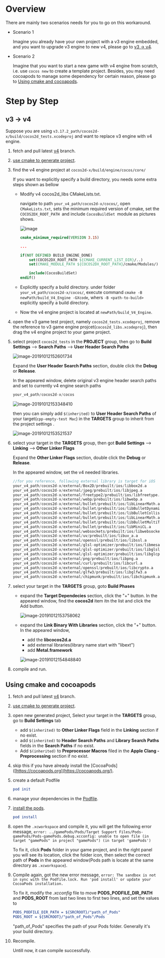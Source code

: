 # Overview

There are mainly two scenarios needs for you to go on this workaround.

- Scenario 1

  Imagine you already have your own project with a v3 engine embedded, and you want to upgrade v3 engine to new v4, please go to [v3 -> v4](#v3---v4).

- Scenario 2

  Imagine that you want to start a new game with v4 engine from scratch, i.e. use `cocos new` to create a template project. Besides, you may need cocoapods to manage some dependency for certain reason, please go to [Using cmake and cocoapods](#using-cmake-and-cocoapods).

# Step by Step

## v3 -> v4

Suppose you are using `v3.17.2_path/cocos2d-x/build/cocos2d_tests.xcodeproj` and want to replace v3 engine with v4 engine.

1. fetch and pull latest [v4](https://github.com/cocos2d/cocos2d-x/tree/v4) branch.

2. [use cmake to generate project](https://github.com/cocos2d/cocos2d-x/blob/v4/cmake/README.md#generate-macos-project).

3. find the v4 engine project at `cocos2d-x/build/engine/cocos/core/`

   If you want to explicitly specify a build directory, you needs some extra steps shown as bellow

   - Modify v4 cocos2d_libs CMakeLists.txt.

     navigate to path `your_v4_path/cocos2d-x/cocos/`, open `CMakeLists.txt`, sets the minimum required version of cmake, set the `COCOS2DX_ROOT_PATH `and include `CocosBuildSet `module as pictures shows.

     ![image](pics/migration1.png)

     ```cmake
     cmake_minimum_required(VERSION 3.15)
     
     ...
     
     if(NOT DEFINED BUILD_ENGINE_DONE)
         set(COCOS2DX_ROOT_PATH ${CMAKE_CURRENT_LIST_DIR}/..)
         set(CMAKE_MODULE_PATH ${COCOS2DX_ROOT_PATH}/cmake/Modules/)
     
         include(CocosBuildSet)
     endif()
     ```

   - Explicitly specify a build directory.
     under folder `your_v4_path/cocos2d-x/cocos/`, execute command `cmake -B newPath/build_V4_Engine -GXcode`, whers `-B <path-to-build>` explicitly specify a build directory.

   - Now the v4 engine project is located at `newPath/build_V4_Engine`.

4. open the v3 game test project, namely `cocos2d_tests.xcodeproj`, remove the reference to v3 game engine projcet(`cocos2d_libs.xcodeproj`), then drag the v4 engine project to your game project.

5. select project `cocos2d_tests` in the **PROJECT** group, then go to **Build Settings** —> **Search Paths** —> **User Header Search Paths**

   ![image-20191012152601734](pics/migration2.png)

   Expand the **User Header Search Paths** section, double click the **Debug** or **Release**. 

   In the appeared window, delete original v3 engine header search paths and set to currently v4 engine search paths 

   ```c
   your_v4_path/cocos2d-x/cocos
   ```

   ![image-20191012153348410](pics/migration3.png)

   then you can simply add `$(inherited)` to **User Header Search Paths** of your target(`cpp-empty-test Mac`) in the **TARGETS** group to  inherit from the project settings .

   ![image-20191012153521537](pics/migration4.png)

6. select your target in the **TARGETS** group, then got **Build Settings** —> **Linking** —> **Other Linker Flags**

   Expand the **Other Linker Flags** section, double click the **Debug** or **Release**. 

   In the appeared window, set the v4 needed libraries.

   ```c
   //for you reference, following external library is target for iOS
   your_v4_path/cocos2d-x/external/Box2D/prebuilt/ios/libbox2d.a
   your_v4_path/cocos2d-x/external/jpeg/prebuilt/ios/libjpeg.a
   your_v4_path/cocos2d-x/external/freetype2/prebuilt/ios/libfreetype.a
   your_v4_path/cocos2d-x/external/webp/prebuilt/ios/libwebp.a
   your_v4_path/cocos2d-x/external/bullet/prebuilt/ios/libLinearMath.a
   your_v4_path/cocos2d-x/external/bullet/prebuilt/ios/libBulletDynamics.a
   your_v4_path/cocos2d-x/external/bullet/prebuilt/ios/libBulletCollision.a
   your_v4_path/cocos2d-x/external/bullet/prebuilt/ios/libLinearMath.a
   your_v4_path/cocos2d-x/external/bullet/prebuilt/ios/libBulletMultiThreaded.a
   your_v4_path/cocos2d-x/external/bullet/prebuilt/ios/libMiniCL.a
   your_v4_path/cocos2d-x/external/websockets/prebuilt/ios/libwebsockets.a
   your_v4_path/cocos2d-x/external/uv/prebuilt/ios/libuv_a.a
   your_v4_path/cocos2d-x/external/openssl/prebuilt/ios/libssl.a
   your_v4_path/cocos2d-x/external/glsl-optimizer/prebuilt/ios/libmesa.a
   your_v4_path/cocos2d-x/external/glsl-optimizer/prebuilt/ios/libglsl_optimizer.a
   your_v4_path/cocos2d-x/external/glsl-optimizer/prebuilt/ios/libglcpp-library.a
   your_v4_path/cocos2d-x/external/png/prebuilt/ios/libpng.a
   your_v4_path/cocos2d-x/external/curl/prebuilt/ios/libcurl.a
   your_v4_path/cocos2d-x/external/openssl/prebuilt/ios/libcrypto.a
   your_v4_path/cocos2d-x/external/glfw3/prebuilt/ios/libglfw3.a
   your_v4_path/cocos2d-x/external/chipmunk/prebuilt/ios/libchipmunk.a
   ```

7. select your target in the **TARGETS** group, goto **Build Phases**

   - expand the **Target Dependecies** section, click the "+" button. In the appeared window, find the **cocos2d** item itn the list and click the Add button.

     ![image-20191012153758062](pics/migration5.png)

   - expand the **Link Binary With Libraries** section, click the "+" button. In the appeared window, 
     - add the **libcocos2d.a** 
     - add external libraries(library name start with "libext")
     - add **Metal.framework**
     
     ![image-20191012154848840](pics/migration6.png)

8. compile and run.

##  Using cmake and cocoapods

1. fetch and pull latest [v4](https://github.com/cocos2d/cocos2d-x/tree/v4) branch.

2. [use cmake to generate project](https://github.com/cocos2d/cocos2d-x/blob/v4/cmake/README.md#generate-macos-project).

3. open new generated project, Select your target in the **TARGETS** group, go to **Build Settings** tab

   - add `$(inherited)` to **Other Linker Flags** field in the **Linking** section if no exist. 
   - add `$(inherited)` to **Header Search Paths** and **Library Search Paths** fields in the **Search Paths** if no exist.
   - Add `$(inherited)` to **Preprocessor Macros** filed in the **Apple Clang - Preprocessing** section if no exist.

4. skip this if you have already install the [CocoaPods]([https://cocoapods.org](https://cocoapods.org/).

5. create a default Podfile

   ```cmake
   pod init
   ```

6.  manage your dependencies in the [Podfile](https://guides.cocoapods.org/using/the-podfile.html).

7. [install the pods](https://guides.cocoapods.org/using/pod-install-vs-update.html).

   ```cmake
   pod install
   ```

8. open the `.xcworkspace` and compile it, you will get the following error message, `error: ../gamePods/Pods/Target Support Files/Pods-gamePods/Pods-gamePods.debug.xcconfig: unable to open file (in target "gamePods" in project "gamePods") (in target 'gamePods')`

   To fix it, click **Pods** folder in your game project, and in the right panel you will see its location, click the folder icon, then select the correct path of **Pods** in the appeared window(Pods path is locate at the same directory as `.xcworkspace`).

9. Compile again, got the new error message, `error: The sandbox is not in sync with the Podfile.lock. Run 'pod install' or update your CocoaPods installation.`

   To fix it, modify the *.xcconfig* file to move **PODS_PODFILE_DIR_PATH** and **PODS_ROOT** from last two lines to first two lines, and set the values to 

   ```cmake
   PODS_PODFILE_DIR_PATH = ${SRCROOT}/"path_of_Pods"
   PODS_ROOT = ${SRCROOT}/"path_of_Pods"/Pods
   ```

   "path_of_Pods" specifies the path of your Pods folder. Generally it's your build directory.

10. Recompile. 

    Untill now, it can compile successfully.

